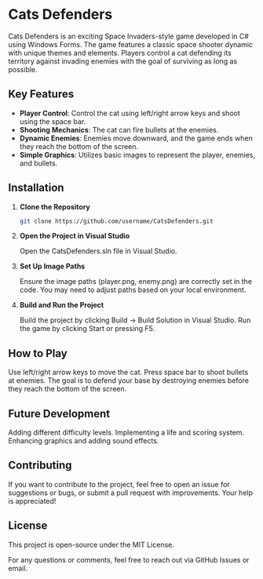 # Cats Defenders

Cats Defenders is an exciting Space Invaders-style game developed in C# using Windows Forms. The game features a classic space shooter dynamic with unique themes and elements. Players control a cat defending its territory against invading enemies with the goal of surviving as long as possible.

## Key Features

- **Player Control**: Control the cat using left/right arrow keys and shoot using the space bar.
- **Shooting Mechanics**: The cat can fire bullets at the enemies.
- **Dynamic Enemies**: Enemies move downward, and the game ends when they reach the bottom of the screen.
- **Simple Graphics**: Utilizes basic images to represent the player, enemies, and bullets.

## Installation

1. **Clone the Repository**

   ```sh
   git clone https://github.com/username/CatsDefenders.git

2. **Open the Project in Visual Studio**

      Open the CatsDefenders.sln file in Visual Studio.

3. **Set Up Image Paths**
   
      Ensure the image paths (player.png, enemy.png) are correctly set in the code. You may need to adjust paths based on your local environment.

5. **Build and Run the Project**
   
      Build the project by clicking Build -> Build Solution in Visual Studio.
      Run the game by clicking Start or pressing F5.

## How to Play

   Use left/right arrow keys to move the cat.
   Press space bar to shoot bullets at enemies.
   The goal is to defend your base by destroying enemies before they reach the bottom of the screen.

## Future Development

   Adding different difficulty levels.
   Implementing a life and scoring system.
   Enhancing graphics and adding sound effects.


## Contributing

   If you want to contribute to the project, feel free to open an issue for suggestions or bugs, or submit a pull request with improvements. Your help is appreciated!


## License

   This project is open-source under the MIT License.

For any questions or comments, feel free to reach out via GitHub Issues or email.

